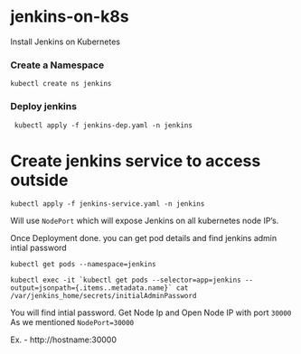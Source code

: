 # jenkins-on-k8s
Install Jenkins on Kubernetes

### Create a Namespace
`kubectl create ns jenkins`
### Deploy jenkins 
``` kubectl apply -f jenkins-dep.yaml -n jenkins```
# Create jenkins service to access outside 
```kubectl apply -f jenkins-service.yaml -n jenkins```  

Will use  `NodePort` which will expose Jenkins on all kubernetes node IP’s. 

Once Deployment done. you can get pod details and find jenkins admin intial password 

```kubectl get pods --namespace=jenkins``` 

```kubectl exec -it `kubectl get pods --selector=app=jenkins --output=jsonpath={.items..metadata.name}` cat /var/jenkins_home/secrets/initialAdminPassword```

You will find intial password. Get Node Ip and Open Node IP with port `30000` As we mentioned `NodePort=30000`

Ex. - http://hostname:30000
